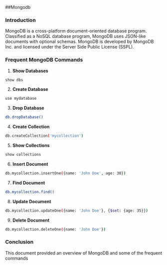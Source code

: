##Mongodb

### Introduction
MongoDB is a cross-platform document-oriented database program. Classified as a
NoSQL database program, MongoDB uses JSON-like documents with optional schemas.
MongoDB is developed by MongoDB Inc. and licensed under the Server Side Public
License (SSPL).

### Frequent MongoDB Commands
1. **Show Databases**
```bash
show dbs
```
2. **Create Database**
```bash
use mydatabase
```
3. **Drop Database**
```bash
db.dropDatabase()
```
4. **Create Collection**
```bash
db.createCollection('mycollection')
```
5. **Show Collections**
```bash
show collections
```
6. **Insert Document**
```bash
db.mycollection.insertOne({name: 'John Doe', age: 30})
```
7. **Find Document**
```bash 
db.mycollection.find()
```
8. **Update Document**
```bash
db.mycollection.updateOne({name: 'John Doe'}, {$set: {age: 35}})
```
9. **Delete Document**
```bash
db.mycollection.deleteOne({name: 'John Doe'})
```

### Conclusion
This document provided an overview of MongoDB and some of the frequent commands

